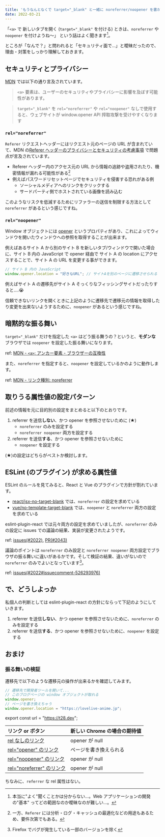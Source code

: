 ```yaml
---
title: 'もうなんとなくで target="_blank" と一緒に noreferrer/noopener を書かない'
date: 2022-03-21
---
```


「`<a>` で 新しいタブを開く (`target="_blank"` を付ける) ときは、`noreferrer` や `noopener` を付けようね〜」
という話はよく聞きます[^1]。

ところが「なんで？」と問われると「セキュリティ面で...」と曖昧だったので、理由・対策をしっかり理解しておきます。

## セキュリティとプライバシー

[MDN](https://developer.mozilla.org/ja/docs/Web/HTML/Element/a#%E3%82%BB%E3%82%AD%E3%83%A5%E3%83%AA%E3%83%86%E3%82%A3%E3%81%A8%E3%83%97%E3%83%A9%E3%82%A4%E3%83%90%E3%82%B7%E3%83%BCa) では以下の通り言及されています。

> `<a>` 要素は、ユーザーのセキュリティやプライバシーに影響を及ぼす可能性があります。

> `target="_blank"` を `rel="noreferrer"` や `rel="noopener"` なしで使用すると、ウェブサイトが window.opener API 搾取攻撃を受けやすくなります

### `rel="noreferrer"`

`Referer` リクエストヘッダーにはリクエスト元のページの URL が含まれていて、MDN の[Referer ヘッダーのプライバシーとセキュリティの考慮事項](https://developer.mozilla.org/ja/docs/Web/Security/Referer_header:_privacy_and_security_concerns) で問題点が言及されています。

- Referer ヘッダー内のアクセス元の URL から情報の追跡や盗用されたり、機密情報が漏れる可能性がある[^2]
- 例えばパスワードリセットページでセキュリティを侵害する恐れがある例
  - ソーシャルメディアへのリンクをクリックする
  - サードパーティ側でホストされている画像を読み込む

このようなリスクを低減するためにリファラーの送信を制限する方法として `noreferrer` があるという感じですね。

### `rel="noopener"`

Window オブジェクトには [opener](https://developer.mozilla.org/ja/docs/Web/API/Window/opener) というプロパティがあり、これによってウィンドウを開いたウィンドウへの参照を取得することが出来ます。

例えばあるサイト A から別のサイト B を新しいタブ/ウィンドウで開いた場合に、サイト B 内の JavaScript で opener 経由で サイト A の location にアクセスすることで、サイト A の URL を変更する事ができます。

```js
// サイト B 内の JavaScript
window.opener.location = "好きなURL"; // サイトAを別のページに遷移させられる
```

例えばサイト A の遷移先がサイト A そっくりなフィッシングサイトだったりすると....😭

信頼できないリンクを開くときに上記のように遷移先で遷移元の情報を取得したり変更を出来ないようするために、`noopener` があるという感じですね。

## 暗黙的な振る舞い

`target="_blank"` だけを指定した `<a>` はどう振る舞うの？というと、**モダンな** ブラウザでは `noopener` を設定した振る舞いになります。

ref: [MDN - `<a>`: アンカー要素 - ブラウザーの互換性](https://developer.mozilla.org/ja/docs/Web/HTML/Element/a#%E3%83%96%E3%83%A9%E3%82%A6%E3%82%B6%E3%83%BC%E3%81%AE%E4%BA%92%E6%8F%9B%E6%80%A7)

また、`noreferrer` を指定すると、`noopener` を設定しているかのように動作します。

ref: [MDN - リンク種別: noreferrer](https://developer.mozilla.org/ja/docs/Web/HTML/Link_types/noreferrer)

## 取りうる属性値の設定パターン

前述の情報を元に目的別の設定をまとめると以下のとおりです。

1. referrer を送信**しない**、かつ opener を参照させないために (★)
   - `noreferrer` のみを設定する
   - `noreferrer noopener` 両方を設定する
2. referrer を送信**する**、かつ opener を参照させないために
   - `noopener` を設定する

(★)の設定はどちらがベストか検討します。

## ESLint (のプラグイン) が求める属性値

ESLint のルールを見てみると、React と Vue のプラグインで方針が割れています。

- [react/jsx-no-target-blank](https://github.com/jsx-eslint/eslint-plugin-react/blob/master/docs/rules/jsx-no-target-blank.md) では、`noreferrer` の設定を求めている
- [vue/no-template-target-blank](https://eslint.vuejs.org/rules/no-template-target-blank.html) では、`noopener` と `noreferrer` 両方の設定を求めている

eslint-plugin-react では元々両方の設定を求めていましたが、`noreferrer` のみの設定に issues での議論の結果、実装が変更されたようです。

ref: [issues(#2022)](https://github.com/jsx-eslint/eslint-plugin-react/issues/2022), [PR(#2043)](https://github.com/jsx-eslint/eslint-plugin-react/pull/2043)

議論のポイントは `noreferrer` のみ設定と `noreferrer noopener` 両方設定でブラウザの振る舞いに違いがあるかです。そして検証の結果、違いがないので `noreferrer` のみでよいとなっています[^3]。

ref: [issues(#2022#issuecomment-526293976)](https://github.com/jsx-eslint/eslint-plugin-react/issues/2022#issuecomment-526293976)

## で、どうしよっか

私個人の判断としては eslint-plugin-react の方針にならって下記のようにしていきます。

1. referrer を送信**しない**、かつ opener を参照させないために、`noreferrer` のみを設定する
2. referrer を送信**する**、かつ opener を参照させないために、`noopener` を設定する

## おまけ

### 振る舞いの検証

遷移先で以下のような遷移元の操作が出来るかを確認してみます。

```js
// 遷移先で開発者ツールを開いて...
// このブログページの window オブジェクトが取れる
window.opener;
// ページを書き換えちゃう
window.opener.location = "https://lovelive-anime.jp";
```

export const url = "https://t28.dev";

| リンク or ボタン                                                             | 新しい Chrome の場合の期待値 |
| :--------------------------------------------------------------------------- | :--------------------------- |
| <a href={url} target="_blank">rel なしのリンク</a>                           | opener が null               |
| <a href={url} target="_blank" rel="opener">rel="opener" のリンク</a>         | ページを書き換えられる       |
| <a href={url} target="_blank" rel="noopener">rel="noopener" のリンク</a>     | opener が null               |
| <a href={url} target="_blank" rel="noreferrer">rel="noreferrer" のリンク</a> | opener が null               |

ちなみに、`referrer` な rel 属性はない。

[^1]: 本当に"よく"聞くことかは分からない...。Web アプリケーションの開発の"基本" ってどの範囲なのか曖昧なのが難しい...。

[^2]: 一方、`Referer` には分析・ログ・キャッシュの最適化などの用途もあるため、要件次第でもある。

[^3]: Firefox でバグが発生している一部のバージョンを除く
